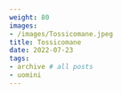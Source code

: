 ```yaml
---
weight: 80
images:
- /images/Tossicomane.jpeg
title: Tossicomane
date: 2022-07-23
tags:
- archive # all posts
- uomini
---
```

